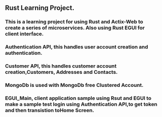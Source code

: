 ## Rust Learning Project.
### This is a learning project for using Rust and Actix-Web to create a series of microservices. Also using Rust EGUI for client interface.


### Authentication API, this handles user account creation and authentication.
### Customer API, this handles customer account creation,Customers, Addresses and Contacts.


### MongoDb is used with MongoDb free Clustered Account.

### EGUI_Main, client application sample using Rsut and EGUI to make a sample test login using Authentication API,to get token and then transistion toHome Screen.
